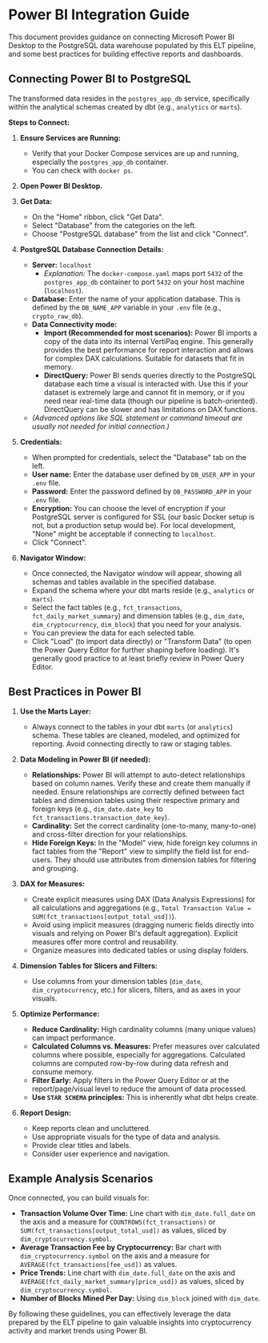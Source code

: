 # Power BI Integration Guide

This document provides guidance on connecting Microsoft Power BI Desktop to the PostgreSQL data warehouse populated by this ELT pipeline, and some best practices for building effective reports and dashboards.

## Connecting Power BI to PostgreSQL

The transformed data resides in the `postgres_app_db` service, specifically within the analytical schemas created by dbt (e.g., `analytics` or `marts`).

**Steps to Connect:**

1. **Ensure Services are Running:**
    * Verify that your Docker Compose services are up and running, especially the `postgres_app_db` container.
    * You can check with `docker ps`.

2. **Open Power BI Desktop.**

3. **Get Data:**
    * On the "Home" ribbon, click "Get Data".
    * Select "Database" from the categories on the left.
    * Choose "PostgreSQL database" from the list and click "Connect".

4. **PostgreSQL Database Connection Details:**
    * **Server:** `localhost`
        * *Explanation:* The `docker-compose.yaml` maps port `5432` of the `postgres_app_db` container to port `5432` on your host machine (`localhost`).
    * **Database:** Enter the name of your application database. This is defined by the `DB_NAME_APP` variable in your `.env` file (e.g., `crypto_raw_db`).
    * **Data Connectivity mode:**
        * **Import (Recommended for most scenarios):** Power BI imports a copy of the data into its internal VertiPaq engine. This generally provides the best performance for report interaction and allows for complex DAX calculations. Suitable for datasets that fit in memory.
        * **DirectQuery:** Power BI sends queries directly to the PostgreSQL database each time a visual is interacted with. Use this if your dataset is extremely large and cannot fit in memory, or if you need near real-time data (though our pipeline is batch-oriented). DirectQuery can be slower and has limitations on DAX functions.
    * *(Advanced options like SQL statement or command timeout are usually not needed for initial connection.)*

5. **Credentials:**
    * When prompted for credentials, select the "Database" tab on the left.
    * **User name:** Enter the database user defined by `DB_USER_APP` in your `.env` file.
    * **Password:** Enter the password defined by `DB_PASSWORD_APP` in your `.env` file.
    * **Encryption:** You can choose the level of encryption if your PostgreSQL server is configured for SSL (our basic Docker setup is not, but a production setup would be). For local development, "None" might be acceptable if connecting to `localhost`.
    * Click "Connect".

6. **Navigator Window:**
    * Once connected, the Navigator window will appear, showing all schemas and tables available in the specified database.
    * Expand the schema where your dbt marts reside (e.g., `analytics` or `marts`).
    * Select the fact tables (e.g., `fct_transactions`, `fct_daily_market_summary`) and dimension tables (e.g., `dim_date`, `dim_cryptocurrency`, `dim_block`) that you need for your analysis.
    * You can preview the data for each selected table.
    * Click "Load" (to import data directly) or "Transform Data" (to open the Power Query Editor for further shaping before loading). It's generally good practice to at least briefly review in Power Query Editor.

## Best Practices in Power BI

1. **Use the Marts Layer:**
    * Always connect to the tables in your dbt `marts` (or `analytics`) schema. These tables are cleaned, modeled, and optimized for reporting. Avoid connecting directly to raw or staging tables.

2. **Data Modeling in Power BI (if needed):**
    * **Relationships:** Power BI will attempt to auto-detect relationships based on column names. Verify these and create them manually if needed. Ensure relationships are correctly defined between fact tables and dimension tables using their respective primary and foreign keys (e.g., `dim_date.date_key` to `fct_transactions.transaction_date_key`).
    * **Cardinality:** Set the correct cardinality (one-to-many, many-to-one) and cross-filter direction for your relationships.
    * **Hide Foreign Keys:** In the "Model" view, hide foreign key columns in fact tables from the "Report" view to simplify the field list for end-users. They should use attributes from dimension tables for filtering and grouping.

3. **DAX for Measures:**
    * Create explicit measures using DAX (Data Analysis Expressions) for all calculations and aggregations (e.g., `Total Transaction Value = SUM(fct_transactions[output_total_usd])`).
    * Avoid using implicit measures (dragging numeric fields directly into visuals and relying on Power BI's default aggregation). Explicit measures offer more control and reusability.
    * Organize measures into dedicated tables or using display folders.

4. **Dimension Tables for Slicers and Filters:**
    * Use columns from your dimension tables (`dim_date`, `dim_cryptocurrency`, etc.) for slicers, filters, and as axes in your visuals.

5. **Optimize Performance:**
    * **Reduce Cardinality:** High cardinality columns (many unique values) can impact performance.
    * **Calculated Columns vs. Measures:** Prefer measures over calculated columns where possible, especially for aggregations. Calculated columns are computed row-by-row during data refresh and consume memory.
    * **Filter Early:** Apply filters in the Power Query Editor or at the report/page/visual level to reduce the amount of data processed.
    * **Use `STAR SCHEMA` principles:** This is inherently what dbt helps create.

6. **Report Design:**
    * Keep reports clean and uncluttered.
    * Use appropriate visuals for the type of data and analysis.
    * Provide clear titles and labels.
    * Consider user experience and navigation.

## Example Analysis Scenarios

Once connected, you can build visuals for:

* **Transaction Volume Over Time:** Line chart with `dim_date.full_date` on the axis and a measure for `COUNTROWS(fct_transactions)` or `SUM(fct_transactions[output_total_usd])` as values, sliced by `dim_cryptocurrency.symbol`.
* **Average Transaction Fee by Cryptocurrency:** Bar chart with `dim_cryptocurrency.symbol` on the axis and a measure for `AVERAGE(fct_transactions[fee_usd])` as values.
* **Price Trends:** Line chart with `dim_date.full_date` on the axis and `AVERAGE(fct_daily_market_summary[price_usd])` as values, sliced by `dim_cryptocurrency.symbol`.
* **Number of Blocks Mined Per Day:** Using `dim_block` joined with `dim_date`.

By following these guidelines, you can effectively leverage the data prepared by the ELT pipeline to gain valuable insights into cryptocurrency activity and market trends using Power BI.

